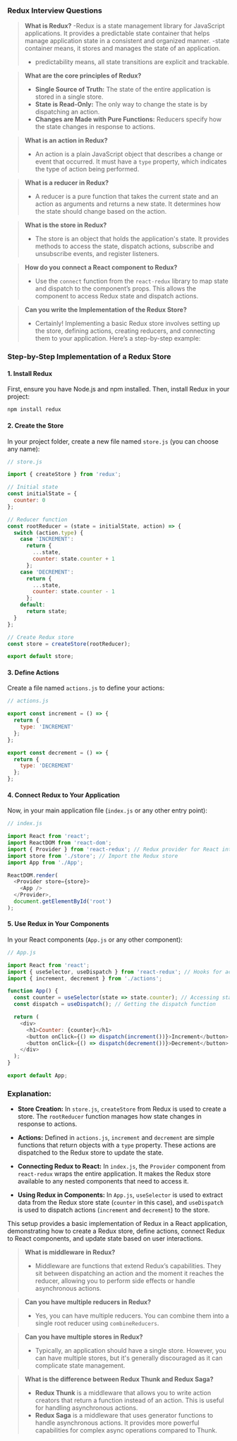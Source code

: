 
### Redux Interview Questions

> **What is Redux?**
> -Redux is a state management library for JavaScript applications. It provides a predictable state container that helps manage application state in a consistent and organized manner. 
> -state container means, it stores and manages the state of an application.
> - predictability means, all state transitions are explicit and trackable.

> **What are the core principles of Redux?**
> - **Single Source of Truth:** The state of the entire application is stored in a single store.
> - **State is Read-Only:** The only way to change the state is by dispatching an action.
> - **Changes are Made with Pure Functions:** Reducers specify how the state changes in response to actions.

> **What is an action in Redux?**
> - An action is a plain JavaScript object that describes a change or event that occurred. It must have a `type` property, which indicates the type of action being performed.

> **What is a reducer in Redux?**
> - A reducer is a pure function that takes the current state and an action as arguments and returns a new state. It determines how the state should change based on the action.

> **What is the store in Redux?**
> - The store is an object that holds the application's state. It provides methods to access the state, dispatch actions, subscribe and unsubscribe events, and register listeners.

> **How do you connect a React component to Redux?**
> - Use the `connect` function from the `react-redux` library to map state and dispatch to the component’s props. This allows the component to access Redux state and dispatch actions.

> **Can you write the Implementation of the Redux Store?**
> - Certainly! Implementing a basic Redux store involves setting up the store, defining actions, creating reducers, and connecting them to your application. Here’s a step-by-step example:

### Step-by-Step Implementation of a Redux Store

#### 1. Install Redux

First, ensure you have Node.js and npm installed. Then, install Redux in your project:

```bash
npm install redux
```

#### 2. Create the Store

In your project folder, create a new file named `store.js` (you can choose any name):

```javascript
// store.js

import { createStore } from 'redux';

// Initial state
const initialState = {
  counter: 0
};

// Reducer function
const rootReducer = (state = initialState, action) => {
  switch (action.type) {
    case 'INCREMENT':
      return {
        ...state,
        counter: state.counter + 1
      };
    case 'DECREMENT':
      return {
        ...state,
        counter: state.counter - 1
      };
    default:
      return state;
  }
};

// Create Redux store
const store = createStore(rootReducer);

export default store;
```

#### 3. Define Actions

Create a file named `actions.js` to define your actions:

```javascript
// actions.js

export const increment = () => {
  return {
    type: 'INCREMENT'
  };
};

export const decrement = () => {
  return {
    type: 'DECREMENT'
  };
};
```

#### 4. Connect Redux to Your Application

Now, in your main application file (`index.js` or any other entry point):

```javascript
// index.js

import React from 'react';
import ReactDOM from 'react-dom';
import { Provider } from 'react-redux'; // Redux provider for React integration
import store from './store'; // Import the Redux store
import App from './App';

ReactDOM.render(
  <Provider store={store}>
    <App />
  </Provider>,
  document.getElementById('root')
);
```

#### 5. Use Redux in Your Components

In your React components (`App.js` or any other component):

```javascript
// App.js

import React from 'react';
import { useSelector, useDispatch } from 'react-redux'; // Hooks for accessing Redux state and dispatching actions
import { increment, decrement } from './actions';

function App() {
  const counter = useSelector(state => state.counter); // Accessing state from Redux store
  const dispatch = useDispatch(); // Getting the dispatch function

  return (
    <div>
      <h1>Counter: {counter}</h1>
      <button onClick={() => dispatch(increment())}>Increment</button>
      <button onClick={() => dispatch(decrement())}>Decrement</button>
    </div>
  );
}

export default App;
```

### Explanation:

- **Store Creation:** In `store.js`, `createStore` from Redux is used to create a store. The `rootReducer` function manages how state changes in response to actions.
  
- **Actions:** Defined in `actions.js`, `increment` and `decrement` are simple functions that return objects with a `type` property. These actions are dispatched to the Redux store to update the state.

- **Connecting Redux to React:** In `index.js`, the `Provider` component from `react-redux` wraps the entire application. It makes the Redux store available to any nested components that need to access it.

- **Using Redux in Components:** In `App.js`, `useSelector` is used to extract data from the Redux store state (`counter` in this case), and `useDispatch` is used to dispatch actions (`increment` and `decrement`) to the store.

This setup provides a basic implementation of Redux in a React application, demonstrating how to create a Redux store, define actions, connect Redux to React components, and update state based on user interactions.

> **What is middleware in Redux?**
> - Middleware are functions that extend Redux’s capabilities. They sit between dispatching an action and the moment it reaches the reducer, allowing you to perform side effects or handle asynchronous actions.

> **Can you have multiple reducers in Redux?**
> - Yes, you can have multiple reducers. You can combine them into a single root reducer using `combineReducers`.

> **Can you have multiple stores in Redux?**
> - Typically, an application should have a single store. However, you can have multiple stores, but it's generally discouraged as it can complicate state management.

> **What is the difference between Redux Thunk and Redux Saga?**
> - **Redux Thunk** is a middleware that allows you to write action creators that return a function instead of an action. This is useful for handling asynchronous actions.
> - **Redux Saga** is a middleware that uses generator functions to handle asynchronous actions. It provides more powerful capabilities for complex async operations compared to Thunk.
